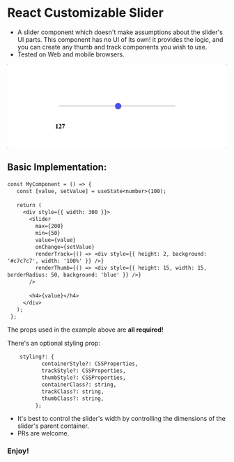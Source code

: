 # React Customizable Slider
- A slider component which doesn't make assumptions about the slider's UI parts. This component has
 no 
UI of its own! it provides the logic, and you can create any thumb and track components
you wish to use. 
- Tested on Web and mobile browsers.

![](demo.gif)

## Basic Implementation:
    const MyComponent = () => {
       const [value, setValue] = useState<number>(100);
     
       return (
         <div style={{ width: 300 }}>
           <Slider
             max={200}
             min={50}
             value={value}
             onChange={setValue}
             renderTrack={() => <div style={{ height: 2, background: '#c7c7c7', width: '100%' }} />}
             renderThumb={() => <div style={{ height: 15, width: 15, borderRadius: 50, background: 'blue' }} />}
           />
     
           <h4>{value}</h4>
         </div>
       );
     };
 
The props used in the example above are **all required!**

There's an optional styling prop: <br/>
```
    styling?: {  
           containerStyle?: CSSProperties,
           trackStyle?: CSSProperties, 
           thumbStyle?: CSSProperties, 
           containerClass?: string,
           trackClass?: string,
           thumbClass?: string, 
         };
```

* It's best to control the slider's width by controlling the dimensions of the slider's parent
 container.
* PRs are welcome.

### Enjoy!
